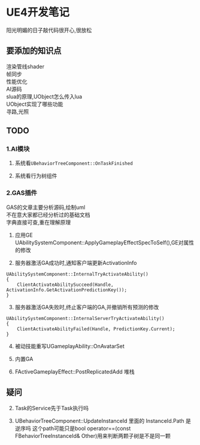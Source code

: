 # UE4开发笔记
阳光明媚的日子敲代码很开心,很放松

## 要添加的知识点
渲染管线shader  
帧同步  
性能优化  
AI源码  
slua的原理,UObject怎么传入lua  
UObject实现了哪些功能  
寻路,光照  

## TODO
### 1.AI模块  
1. 系统看`UBehaviorTreeComponent::OnTaskFinished`

2. 系统看行为树组件

### 2.GAS插件  
GAS的文章主要分析源码,绘制uml  
不在意大家都已经分析过的基础文档  
字典直接可查,重在理解原理  

1. 应用GE UAbilitySystemComponent::ApplyGameplayEffectSpecToSelf(),GE对属性的修改  

2. 服务器激活GA成功时,通知客户端更新ActivationInfo
```
UAbilitySystemComponent::InternalTryActivateAbility()
{
    ClientActivateAbilitySucceed(Handle, ActivationInfo.GetActivationPredictionKey());
}
```

3. 服务器激活GA失败时,终止客户端的GA,并撤销所有预测的修改
```
UAbilitySystemComponent::InternalServerTryActivateAbility()
{
    ClientActivateAbilityFailed(Handle, PredictionKey.Current);
}
```

4. 被动技能重写UGameplayAbility::OnAvatarSet

5. 内置GA

6. FActiveGameplayEffect::PostReplicatedAdd 堆栈



## 疑问

2. Task的Service先于Task执行吗

3. UBehaviorTreeComponent::UpdateInstanceId 里面的 InstanceId.Path 是逆序吗
    这个path可能只是bool operator==(const FBehaviorTreeInstanceId& Other)用来判断两颗子树是不是同一颗

